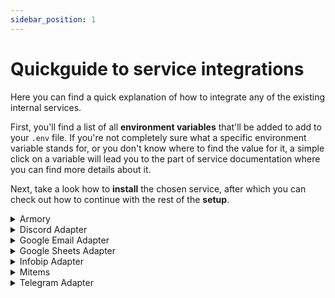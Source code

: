 ```yaml
---
sidebar_position: 1
---
```


#  Quickguide to service integrations

Here you can find a quick explanation of how to integrate any of the existing internal services.

First, you'll find a list of all **environment variables** that'll be added to add to your `.env` file.
If you're not completely sure what a specific environment variable stands for, or you don't know where to find the value for it, a simple click on a variable will lead you to the part of service documentation where you can find more details about it.

Next, take a look how to **install** the chosen service, after which you can check out how to continue with the rest of the **setup**.

<details>
  <summary>Armory</summary>
<div>
    <div><p>Environment variables:</p>
        <ul>
            <li>SECRET_KEY</li>
            <li>DEBUG</li>
            <li>ALLOW_EVERYONE</li>
            <li>SITE_URL</li>
            <li>INTERNAL_SITE_URL</li>
        </ul>
    </div>
    <div>
        <p>Installment:</p>
        <ul>
            <li><code>pip install "armory[dev]~=5.0.0b0"</code></li>
        </ul>
    </div>
    <div>
        <p>To start setup, write the following command to terminal:</p>
        <ul><li><p><code>armory setup</code></p></li></ul>
    </div>
  </div>
</details>

<details>
  <summary>Discord Adapter</summary>
<div>
    <div><p>Environment variables:</p>
        <ul>
            <li>DISCORD_BOT_TOKEN</li>
        </ul>
    </div>
    <div>
        <p>Installment:</p>
        <ul>
            <li><code>pip install "discord-adapter[dev]~=5.0.0b0"</code></li>
        </ul>
    </div>
    <div>
        <p>To start setup, write the following command to terminal:</p>
        <ul><li><p><code>discord-adapter setup</code></p></li></ul>
    </div>
  </div>
</details>

<details>
  <summary>Google Email Adapter</summary>
  <div>
    <div><p>Environment variables:</p>
        <ul>
            <li>PROJECT_EMAIL_NAME</li>
            <li>PROJECT_EMAIL_ADDRESS</li>
            <li>PROJECT_EMAIL_PASSWORD</li>
            <li>SMTP_SERVER</li>
            <li>IMAP_SERVER</li>
        </ul>
    </div>
    <div>
        <p>Installment:</p>
        <ul>
            <li><code>pip install "email-adapter[dev]==5.0.0b0"</code></li>
        </ul>
    </div>
    <div>
        <p>To start setup, write the following command to terminal:</p>
        <ul><li><p><code>email-adapter setup</code></p></li></ul>
    </div>
  </div>
</details>

<details>
  <summary>Google Sheets Adapter</summary>
  <div>
    <div>This is the detailed content</div>
  </div>
</details>

<details>
  <summary>Infobip Adapter</summary>
  <div>
    <div>This is the detailed content</div>
  </div>
</details>

<details>
  <summary>Mitems</summary>
  <div>
    <div>This is the detailed content</div>
  </div>
</details>

<details>
  <summary>Telegram Adapter</summary>
  <div>
    <div><p>Environment variables:</p>
        <ul>
            <li><a href="/docs/src/Technical%20documentation/Integration/telegram_adapter#tgrm-tkn">TELEGRAM_BOT_TOKEN</a></li>
        </ul>
    </div>
    <div>
        <p>Installment:</p>
        <ul>
            <li><code>pip install "telegram-adapter[dev]==5.0.0b0"</code></li>
        </ul>
    </div>
    <div>
        <p>To start setup, write the following command to terminal:</p>
        <ul><li><p><code>telegram-adapter setup</code></p></li></ul>
    </div>
  </div>
</details>

